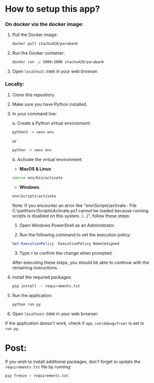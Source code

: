 # How to setup this app?

### On docker via the docker image:

1. Pull the Docker image:
    ```bash
    docker pull stachu420/parabank
    ```

2. Run the Docker container:
    ```bash
    docker run -p 5000:5000 stachu420/parabank
    ```

3. Open `localhost:5000` in your web browser.

### Locally:

1. Clone this repository.

2. Make sure you have Python installed.

3. In your command line:

    a. Create a Python virtual environment:
    ```bash
    python3 -m venv env
    ```
    or
    ```bash
    python -m venv env
    ```
        
    b. Activate the virtual environment:
    - **MacOS & Linux**:
    ```bash
    source env/bin/activate
    ```
    - **Windows**:
    ```powershell
    env\Scripts\activate
    ```

    Note: If you encounter an error like "env\Scripts\activate : File C:\path\env\Scripts\Activate.ps1 cannot be loaded because running scripts is disabled on this system. (...)", follow these steps:

    1. Open Windows PowerShell as an Administrator.

    2. Run the following command to set the execution policy:
    ```powershell
    Set-ExecutionPolicy -ExecutionPolicy RemoteSigned
    ```
           
    3. Type `Y` to confirm the change when prompted.

    After executing these steps, you should be able to continue with the remaining instructions.

4. Install the required packages:
    ```bash
    pip install -r requirements.txt
    ```

5. Run the application:
    ```bash
    python run.py
    ```

6. Open `localhost:5000` in your web browser:

If the application doesn't work, check if `app.run(debug=True)` is set in `run.py`.

# Post:
If you wish to install additional packages, don't forget to update the `requirements.txt` file by running:
```bash
pip freeze > requirements.txt
```
